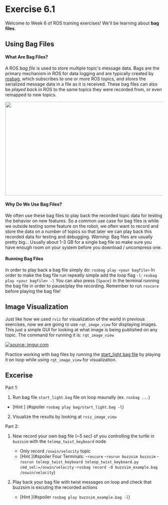 # Exercise 6.1
Welcome to Week 6 of ROS training exercises! We'll be learning about **bag files**.

## Using Bag Files
#### What Are Bag Files?
A ROS _bag file_ is used to store multiple topic's message data. Bags are the primary mechanism
in ROS for data logging and are typically created by [rosbag](http://wiki.ros.org/rosbag),
which subscribes to one or more ROS topics, and _stores_ the serialized message data in a file as it is
received. These bag files can also be _played back_ in ROS to the same topics they were recorded from,
or even remapped to new topics.

<img width="860" height="300" src="https://i.imgur.com/HxoUDXd.png"/>

#### Why Do We Use Bag Files?
We often use these bag files to play back the recorded topic data for testing the behavior on new features.
So a common use case for bag files is while we outside testing some feature on the robot, we often
want to record and store the data on a number of topics so that later we can play back this recorded
data for testing and debugging. _Warning:_ Bag files are usually pretty big... Usually
about 1-3 GB for a single bag file so make sure you have enough room on your system
before you download / uncompress one.

#### Running Bag Files
In order to play back a bag file simply do:
```rosbag play <your bagfile>```
In order to make the bag file run repeatly simple add the loop flag `-l`:
```rosbag play <your bagfile> -l```
You can also press `[Space]` in the terminal running the bag file in order to pause/play the recording.
Remember to run `roscore` before playing the bag file!

## Image Visualization
Just like how we used `rviz` for visualization of the world in previous exercises, now we
are going to use `rqt_image_view` for displaying images. This just a simple GUI for looking
at what image is being published on any topic. The command for running it is:
```rqt_image_view```

<a href="https://imgur.com/TH2EAS3"><img src="https://i.imgur.com/TH2EAS3.png" title="source: imgur.com" /></a>

 Practice working with bag files by running the
 [start_light bag file](../bag/start_light.bag) by playing it on loop while using `rqt_image_view` for visualization.

 ## Excerise
 Part 1: <br>
 1. Run bag file `start_light.bag` file on loop maunally (ex. `rosbag ...`)
 - [Hint ] (#spoiler `rosbag play bag/start_light.bag -l`)
 2. Visualize the results by looking at `rviz_image_view`


 Part 2: <br>
 1. Now record your own bag file (~5 sec) of you controlling the turtle in `buzzsim` with the `teleop_twist_keyboard` node
    - Only record `/oswin/velocity` topic
    - [Hint ](#spoiler Four Terminals:
    -`roscore`
    -`rosrun buzzsim buzzsim`
    -`rosrun teleop_twist_keyboard teleop_twist_keyboard.py cmd_vel:=/oswin/velocity`
    -`rosbag record -O buzzsim_example.bag /oswin/velocity`)

 2. Play back your bag file with twist messages on loop and check that buzzsim is excuting the recorded actions
    - [Hint ](#spoiler `rosbag play buzzsim_example.bag -l`)
